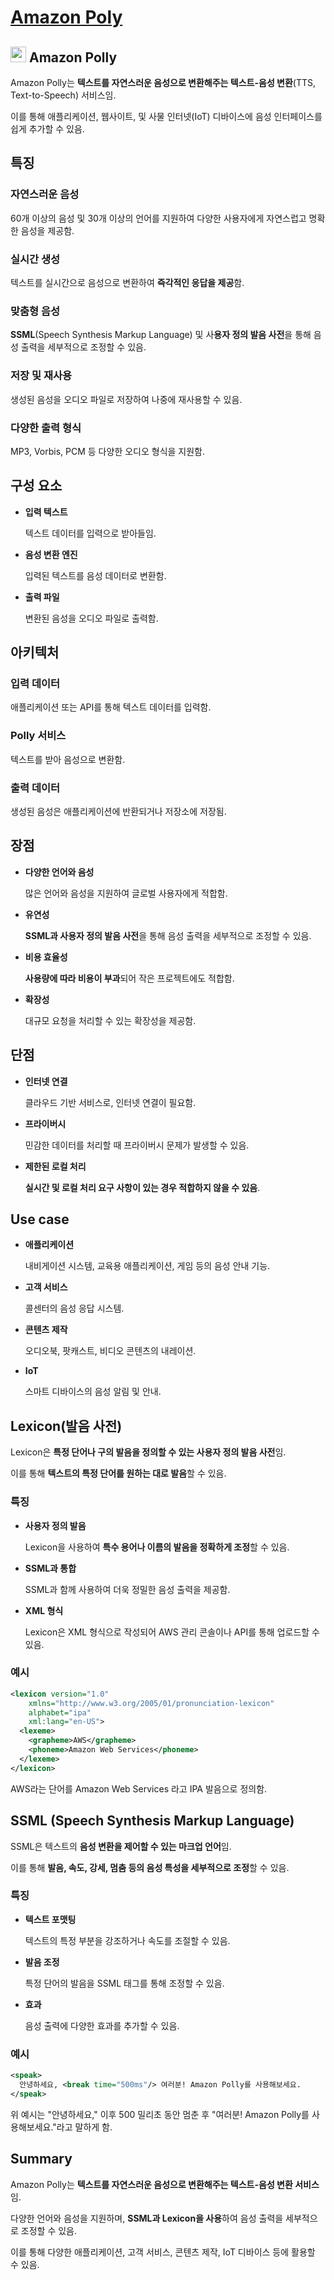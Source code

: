 # [Amazon Poly](https://aws.amazon.com/ko/polly/)

## <img src = "https://github.com/user-attachments/assets/6bbcf380-f334-4af5-947e-0670c81383b5" width = "25" height = "25"> Amazon Polly

Amazon Polly는 **텍스트를 자연스러운 음성으로 변환해주는 텍스트-음성 변환**(TTS, Text-to-Speech) 서비스임. 

이를 통해 애플리케이션, 웹사이트, 및 사물 인터넷(IoT) 디바이스에 음성 인터페이스를 쉽게 추가할 수 있음.

## 특징

### 자연스러운 음성

60개 이상의 음성 및 30개 이상의 언어를 지원하여 다양한 사용자에게 자연스럽고 명확한 음성을 제공함.

### 실시간 생성

텍스트를 실시간으로 음성으로 변환하여 **즉각적인 응답을 제공**함.

### 맞춤형 음성

**SSML**(Speech Synthesis Markup Language) 및 사**용자 정의 발음 사전**을 통해 음성 출력을 세부적으로 조정할 수 있음.

### 저장 및 재사용

생성된 음성을 오디오 파일로 저장하여 나중에 재사용할 수 있음.

### 다양한 출력 형식

MP3, Vorbis, PCM 등 다양한 오디오 형식을 지원함.

## 구성 요소

* **입력 텍스트**

    텍스트 데이터를 입력으로 받아들임.

* **음성 변환 엔진**  

    입력된 텍스트를 음성 데이터로 변환함.

* **출력 파일**

    변환된 음성을 오디오 파일로 출력함.

## 아키텍처

### 입력 데이터

애플리케이션 또는 API를 통해 텍스트 데이터를 입력함.

### Polly 서비스

텍스트를 받아 음성으로 변환함.

### 출력 데이터

생성된 음성은 애플리케이션에 반환되거나 저장소에 저장됨.


## 장점

* **다양한 언어와 음성**

    많은 언어와 음성을 지원하여 글로벌 사용자에게 적합함.

* **유연성**

    **SSML과 사용자 정의 발음 사전**을 통해 음성 출력을 세부적으로 조정할 수 있음.

* **비용 효율성**

    **사용량에 따라 비용이 부과**되어 작은 프로젝트에도 적합함.

* **확장성**

    대규모 요청을 처리할 수 있는 확장성을 제공함.

## 단점

* **인터넷 연결**

    클라우드 기반 서비스로, 인터넷 연결이 필요함.

* **프라이버시**

    민감한 데이터를 처리할 때 프라이버시 문제가 발생할 수 있음.

* **제한된 로컬 처리**

    **실시간 및 로컬 처리 요구 사항이 있는 경우 적합하지 않을 수 있음**.

## Use case

* **애플리케이션**

    내비게이션 시스템, 교육용 애플리케이션, 게임 등의 음성 안내 기능.

* **고객 서비스**

    콜센터의 음성 응답 시스템.

* **콘텐츠 제작**

    오디오북, 팟캐스트, 비디오 콘텐츠의 내레이션.

* **IoT**

    스마트 디바이스의 음성 알림 및 안내.

## Lexicon(발음 사전)

Lexicon은 **특정 단어나 구의 발음을 정의할 수 있는 사용자 정의 발음 사전**임. 

이를 통해 **텍스트의 특정 단어를 원하는 대로 발음**할 수 있음.

### 특징

* **사용자 정의 발음**

    Lexicon을 사용하여 **특수 용어나 이름의 발음을 정확하게 조정**할 수 있음.

* **SSML과 통합**

    SSML과 함께 사용하여 더욱 정밀한 음성 출력을 제공함.

* **XML 형식**

    Lexicon은 XML 형식으로 작성되어 AWS 관리 콘솔이나 API를 통해 업로드할 수 있음.

### 예시

``` xml
<lexicon version="1.0" 
    xmlns="http://www.w3.org/2005/01/pronunciation-lexicon"
    alphabet="ipa" 
    xml:lang="en-US">
  <lexeme>
    <grapheme>AWS</grapheme>
    <phoneme>Amazon Web Services</phoneme>
  </lexeme>
</lexicon>
```

AWS라는 단어를 Amazon Web Services 라고 IPA 발음으로 정의함.

## SSML (Speech Synthesis Markup Language)

SSML은 텍스트의 **음성 변환을 제어할 수 있는 마크업 언어**임. 

이를 통해 **발음, 속도, 강세, 멈춤 등의 음성 특성을 세부적으로 조정**할 수 있음.

### 특징

* **텍스트 포맷팅**

    텍스트의 특정 부분을 강조하거나 속도를 조절할 수 있음.

* **발음 조정**

    특정 단어의 발음을 SSML 태그를 통해 조정할 수 있음.

* **효과**

    음성 출력에 다양한 효과를 추가할 수 있음.

### 예시

``` xml
<speak>
  안녕하세요, <break time="500ms"/> 여러분! Amazon Polly를 사용해보세요.
</speak>
```

위 예시는 "안녕하세요," 이후 500 밀리초 동안 멈춘 후 "여러분! Amazon Polly를 사용해보세요."라고 말하게 함.

## Summary

Amazon Polly는 **텍스트를 자연스러운 음성으로 변환해주는 텍스트-음성 변환 서비스**임. 

다양한 언어와 음성을 지원하며, **SSML과 Lexicon을 사용**하여 음성 출력을 세부적으로 조정할 수 있음. 

이를 통해 다양한 애플리케이션, 고객 서비스, 콘텐츠 제작, IoT 디바이스 등에 활용할 수 있음.